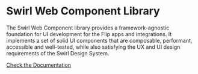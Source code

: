 # Swirl Web Component Library

The Swirl Web Component library provides a framework-agnostic foundation for UI
development for the Flip apps and integrations. It implements a set of solid UI
components that are composable, performant, accessible and well-tested, while
also satisfying the UX and UI design requirements of the Swirl Design System.

[Check the Documentation](https://swirl-storybook.flip-app.dev/)
